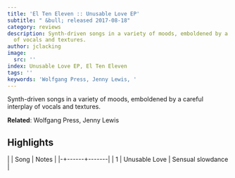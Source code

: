 ```yaml
---
title: 'El Ten Eleven :: Unusable Love EP'
subtitle: " &bull; released 2017-08-18"
category: reviews
description: Synth-driven songs in a variety of moods, emboldened by a careful interplay
  of vocals and textures.
author: jclacking
image:
  src: ''
index: Unusable Love EP, El Ten Eleven
tags: ''
keywords: 'Wolfgang Press, Jenny Lewis, '
---
```

Synth-driven songs in a variety of moods, emboldened by a careful interplay of vocals and textures.<!--more-->

**Related**: Wolfgang Press, Jenny Lewis

## Highlights

| | Song | Notes |
|-+------+-------|
| 1 | Unusable Love | Sensual slowdance |


